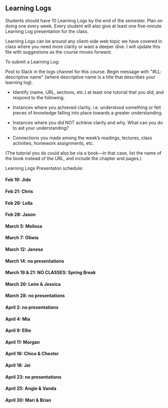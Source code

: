 ## Learning Logs

Students should have 10 Learning Logs by the end of the semester. Plan on doing one every week. Every student will also give at least one five-minute Learning Log presentation for the class.

Learning Logs can be around any client-side web topic we have covered in class where you need more clarity or want a deeper dive. I will update this file with suggestions as the course moves forward.

To submit a Learning Log:


Post to Slack in the logs channel for this course. Begin message with "#LL: descriptive name" (where descriptive name is a title that describes your learning log).

* Identify (name, URL, sections, etc.) at least one tutorial that you did, and respond to the following.

* Instances where you achieved clarity, i.e. understood something or felt pieces of knowledge falling into place towards a greater understanding.

* Instances where you did NOT achieve clarity and why. What can you do to aid your understanding?

* Connections you made among the week’s readings, lectures, class activities, homework assignments, etc.

(The tutorial you do could also be via a book—in that case, list the name of the book instead of the URL, and include the chapter and pages.)


Learning Logs Presentaton schedule:

#### Feb 19: Jide

#### Feb 21: Chris

#### Feb 26: Lolla

#### Feb 28: Jason

#### March 5: Melissa  

#### March 7: Oliwia

#### March 12: Janesa

#### March 14: no presentations

#### March 19 & 21: NO CLASSES: Spring Break

#### March 26: Leire & Jessica

#### March 28: no presentations

#### April 2: no presentations

#### April 4: Mia

#### April 9: Ellie

#### April 11: Morgan

#### April 16: Chico & Chester

#### April 18: Jei

#### April 23: no presentations

#### April 25: Angie & Vanda

#### April 30: Mari & Brian
